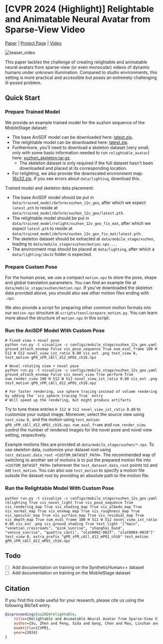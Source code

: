 # [CVPR 2024 (Highlight)] Relightable and Animatable Neural Avatar from Sparse-View Video

[Paper](https://arxiv.org/abs/2308.07903) | [Project Page](https://zju3dv.github.io/relightable_avatar) | [Video](https://youtu.be/BQ3pL7Uwbdk)



![teaser_video](https://github.com/dendenxu/relightable_avatar/assets/43734697/874231a3-3366-4d2f-a081-05ccf05e4096)

This paper tackles the challenge of creating relightable and animatable neural avatars from sparse-view (or even monocular) videos of dynamic humans under unknown illumination.
Compared to studio environments, this setting is more practical and accessible but poses an extremely challenging ill-posed problem.


## Quick Start

### Prepare Trained Model

We provide an example trained model for the *xuzhen* sequence of the MobileStage dataset:
- The base AniSDF model can be downloaded here: [latest.zip](https://github.com/dendenxu/relightable_avatar/files/13040304/latest.zip).
- The relightable model can be downloaded here: [latest.zip](https://github.com/dendenxu/relightable_avatar/files/13040308/latest.zip).
- Furthermore, you'll need to download a skeleton dataset (very small, only with some basic information needed to run `relightable_avatar`) here: [xuzhen_skeleton.tar.gz](https://github.com/dendenxu/relightable_avatar/files/13040284/xuzhen_skeleton.tar.gz).
  - The skeleton dataset is only required if the full dataset hasn't been downloaded and placed at its corresponding location.
- For relighting, we also provide the downscaled environment map: [16x32.zip](https://github.com/dendenxu/relightable_avatar/files/13050868/16x32.zip). If you see errors about `data/lighting`, download this.

Trained model and skeleton data placement:
- The base AniSDF model should be put in `data/trained_model/deform/xuzhen_12v_geo`, after which we expect `latest.pth` to reside at `data/trained_model/deform/xuzhen_12v_geo/latest.pth`.
- The relightable model should be put in `data/trained_model/relight/xuzhen_12v_geo_fix_mat`, after which we expect `latest.pth` to reside at `data/trained_model/deform/xuzhen_12v_geo_fix_mat/latest.pth`.
- The skeleton dataset should be extracted at `data/mobile_stage/xuzhen`, leading to `data/mobile_stage/xuzhen/motion.npz...`.
- The environment map should be placed at `data/lighting`, after which a `data/lighting/16x32` folder is expected.

### Prepare Custom Pose

For the human pose, we use a compact `motion.npz` to store the pose, shape and global translation parameters.
You can find an example file at `data/mobile_stage/xuzhen/motion.npz`.
If you've downloaded the skeleton data provided above, you should also see other motion files ending with `.npz`.

We also provide a script for preparing other common motion formats into our `motion.npz` structure at `scripts/toosl/prepare_motion.py`.
You can learn more about the structure of `motion.npz` in this script.

### Run the AniSDF Model With Custom Pose

```shell
# Fixed view + novel pose
python run.py -t visualize -c configs/mobile_stage/xuzhen_12v_geo.yaml ground_attach_envmap False vis_pose_sequence True num_eval_frame 100 H 512 W 512 novel_view_ixt_ratio 0.80 vis_ext .png test_view 0, test_motion gPO_sFM_cAll_d12_mPO1_ch16.npz

# Novel rotating view + novel pose
python run.py -t visualize -c configs/mobile_stage/xuzhen_12v_geo.yaml ground_attach_envmap False vis_novel_view True perform True num_render_view 100 H 512 W 512 novel_view_ixt_ratio 0.80 vis_ext .png test_motion gPO_sFM_cAll_d12_mPO1_ch16.npz

# For faster rendering, use sphere tracing instead of volume rendering by adding the `vis_sphere_tracing True` entry
# Will speed up the rendering, but might produce artifacts
```

Try to tune these entries `H 512 W 512 novel_view_ixt_ratio 0.80` to customize your output image.
Moreover, select the source view using `test_view 0,` and the motion using `test_motion gPO_sFM_cAll_d12_mPO1_ch16.npz`.
`num_eval_frame` and `num_render_view` control the number of rendered images for the novel pose and novel view setting, respectively.

Example motions files are provided at `data/mobile_stage/xuzhen/*.npz`.
To use skeleton data, customize your dataset root using `test_dataset.data_root <CUSTOM_DATASET_PATH>`.
The recommended way of switching to another set of motions is to put the prepared motion file into `<CUSTOM_DATASET_PATH>` (wherever the `test_dataset.data_root` points to) and set `test_motion`.
You can also use `test_motion` to specify a motion file outside the dataset root by providing an absolute path to the motion file.

### Run the Relightable Model With Custom Pose

```shell
python run.py -t visualize -c configs/mobile_stage/xuzhen_12v_geo.yaml relighting True vis_novel_light True vis_pose_sequence True vis_rendering_map True vis_shading_map True vis_albedo_map True vis_normal_map True vis_envmap_map True vis_roughness_map True vis_specular_map True vis_surface_map True vis_residual_map True vis_depth_map True num_eval_frame 100 H 512 W 512 novel_view_ixt_ratio 0.80 vis_ext .png vis_ground_shading True test_light '["main", "venetian_crossroads", "pink_sunrise", "shanghai_bund", "venice_sunrise", "quattro_canti", "olat0002-0027", "olat0004-0019"]' test_view 0, extra_prefix "gPO_sFM_cAll_d12_mPO1_ch16" test_motion gPO_sFM_cAll_d12_mPO1_ch16.npz
```

## Todo

- [ ] Add documentation on training on the SyntheticHuman++ dataset
- [ ] Add documentation on training on the MobileStage dataset

## Citation

If you find this code useful for your research, please cite us using the following BibTeX entry.

```bibtex
@inproceedings{xu2024relightable,
    title={Relightable and Animatable Neural Avatar from Sparse-View Video},
    author={Xu, Zhen and Peng, Sida and Geng, Chen and Mou, Linzhan and Yan, Zihan and Sun, Jiaming and Bao, Hujun and Zhou, Xiaowei},
    booktitle={CVPR},
    year={2024}
}
```
